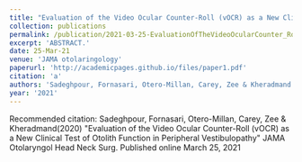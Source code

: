 ```yaml
---
title: "Evaluation of the Video Ocular Counter-Roll (vOCR) as a New Clinical Test of Otolith Function in Peripheral Vestibulopathy"
collection: publications
permalink: /publication/2021-03-25-EvaluationOfTheVideoOcularCounter_Roll_vOCR_AsANewClinicalTestO
excerpt: 'ABSTRACT.'
date: 25-Mar-21
venue: 'JAMA otolaringology'
paperurl: 'http://academicpages.github.io/files/paper1.pdf'
citation: 'a'
authors: 'Sadeghpour, Fornasari, Otero-Millan, Carey, Zee & Kheradmand'
year: '2021'
---
```


Recommended citation: Sadeghpour, Fornasari, Otero-Millan, Carey, Zee & Kheradmand(2020) "Evaluation of the Video Ocular Counter-Roll (vOCR) as a New Clinical Test of Otolith Function in Peripheral Vestibulopathy" JAMA Otolaryngol Head Neck Surg. Published online March 25, 2021
